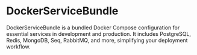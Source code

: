 # DockerServiceBundle
DockerServiceBundle is a bundled Docker Compose configuration for essential services in development and production. It includes PostgreSQL, Redis, MongoDB, Seq, RabbitMQ, and more, simplifying your deployment workflow.
